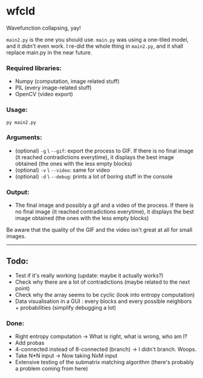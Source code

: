 # wfcld
Wavefunction collapsing, yay!

`main2.py` is the one you should use. `main.py` was using a one-tiled model, and it didn't even work. I re-did the whole thing in `main2.py`, and it shall replace main.py in the near future.

### Required libraries:
* Numpy (computation, image related stuff)
* PIL (every image-related stuff)
* OpenCV (video export)

### Usage:
`py main2.py`

### Arguments:
* (optional) `-g` \ `--gif`: export the process to GIF. If there is no final image (it reached contradictions everytime), it displays the best image obtained (the ones with the less empty blocks)
* (optional) `-v` \ `--video`: same for video
* (optional) `-d` \ `--debug`: prints a lot of boring stuff in the console

### Output:
* The final image and possibly a gif and a video of the process. If there is no final image (it reached contradictions everytime), it displays the best image obtained (the ones with the less empty blocks)

Be aware that the quality of the GIF and the video isn't great at all for small images.
_________________________________________________________________________________
## Todo:
* Test if it's really working (update: maybe it actually works?)
* Check why there are a lot of contradictions (maybe related to the next point)
* Check why the array seems to be cyclic (look into entropy computation)
* Data visualisation in a GUI : every blocks and every possible neighbors + probabilities (simplify debugging a lot)

### Done:
* Right entropy computation -> What is right, what is wrong, who am I?
* Add probas
* 4-connected instead of 8-connected (branch) -> I didn't branch. Woops.
* Take N\*N input -> Now taking NxM input
* Extensive testing of the submatrix matching algorithm (there's probably a problem coming from here)
